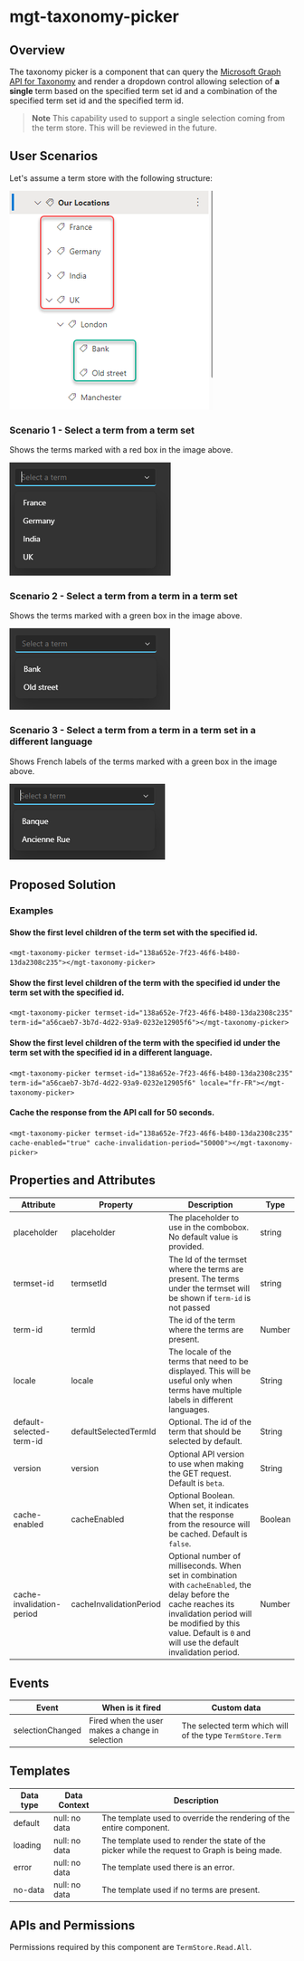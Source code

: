 # mgt-taxonomy-picker

## Overview
The taxonomy picker is a component that can query the [Microsoft Graph API for Taxonomy](https://learn.microsoft.com/en-us/graph/api/resources/termstore-term?view=graph-rest-1.0) and render a dropdown control allowing selection of **a single** term based on the specified term set id and a combination of the specified term set id and the specified term id. 

> **Note**
> This capability used to support a single selection coming from the term store. This will be reviewed in the future.  

## User Scenarios

Let's assume a term store with the following structure:

![mgt-taxonomy-pikcer-structure](./images/mgt-taxonomy-pikcer-structure.png)

### Scenario 1 - Select a term from a term set

Shows the terms marked with a red box in the image above.

![mgt-taxonomy-pikcer-termset](./images/mgt-taxonomy-pikcer-termset.png)

### Scenario 2 - Select a term from a term in a term set

Shows the terms marked with a green box in the image above.

![mgt-taxonomy-pikcer-term](./images/mgt-taxonomy-pikcer-term.png)


### Scenario 3 - Select a term from a term in a term set in a different language

Shows French labels of the terms marked with a green box in the image above.

![mgt-taxonomy-pikcer-locale-term](./images/mgt-taxonomy-pikcer-locale-term.png)


## Proposed Solution

### Examples

#### Show the first level children of the term set with the specified id.

`<mgt-taxonomy-picker termset-id="138a652e-7f23-46f6-b480-13da2308c235"></mgt-taxonomy-picker>`

#### Show the first level children of the term with the specified id under the term set with the specified id.

`<mgt-taxonomy-picker termset-id="138a652e-7f23-46f6-b480-13da2308c235" term-id="a56caeb7-3b7d-4d22-93a9-0232e12905f6"></mgt-taxonomy-picker>`

#### Show the first level children of the term with the specified id under the term set with the specified id in a different language.

`<mgt-taxonomy-picker termset-id="138a652e-7f23-46f6-b480-13da2308c235" term-id="a56caeb7-3b7d-4d22-93a9-0232e12905f6" locale="fr-FR"></mgt-taxonomy-picker>`

#### Cache the response from the API call for 50 seconds.

`<mgt-taxonomy-picker termset-id="138a652e-7f23-46f6-b480-13da2308c235" cache-enabled="true" cache-invalidation-period="50000"></mgt-taxonomy-picker>`

## Properties and Attributes

| Attribute                 | Property                | Description                                                                                                                                                                                                                           | Type                       |
| ------------------------- | ----------------------- | ------------------------------------------------------------------------------------------------------------------------------------------------------------------------------------------------------------------------------------- | -------------------------- |
| placeholder                  | placeholder                 | The placeholder to use in the combobox. No default value is provided.                                                                                                                                        | string                     |
| termset-id                  | termsetId                 | The Id of the termset where the terms are present. The terms under the termset will be shown if `term-id` is not passed                                                                                                                                         | string                     |
| term-id                  | termId                 | The id of the term where the terms are present.                                                                                                                                            | Number                     |
| locale                  | locale                | The locale of the terms that need to be displayed. This will be useful only when terms have multiple labels in different languages.                                                                                                                                                                        | String                     |
| default-selected-term-id                    | defaultSelectedTermId                  | Optional. The id of the term that should be selected by default.     | String |
| version                   | version                 | Optional API version to use when making the GET request. Default is `beta`.                                                                                                                                                           | String                     |
| cache-enabled             | cacheEnabled            | Optional Boolean. When set, it indicates that the response from the resource will be cached. Default is `false`.                                                                                  | Boolean                    |
| cache-invalidation-period | cacheInvalidationPeriod | Optional number of milliseconds. When set in combination with `cacheEnabled`, the delay before the cache reaches its invalidation period will be modified by this value. Default is `0` and will use the default invalidation period. | Number                     |



## Events

| Event            | When is it fired                                | Custom data |
| ---------------- | ----------------------------------------------- | ----------- |
| selectionChanged | Fired when the user makes a change in selection | The selected term which will of the type `TermStore.Term`        |

## Templates

| Data type     | Data Context                           | Description                                                                                  |
| ------------- | -------------------------------------- | -------------------------------------------------------------------------------------------- |
| default       | null: no data                          | The template used to override the rendering of the entire component.                         |
| loading       | null: no data                          | The template used to render the state of the picker while the request to Graph is being made. |
| error         | null: no data                          | The template used there is an error.
| no-data         | null: no data                     | The template used if no terms are present.                         |                                              |

## APIs and Permissions

Permissions required by this component are `TermStore.Read.All`.